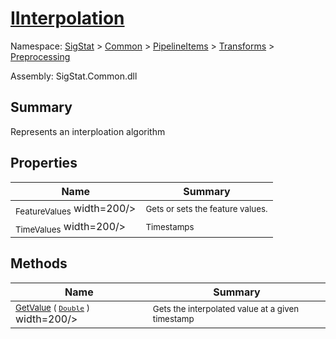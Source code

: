 # [IInterpolation](./IInterpolation.md)

Namespace: [SigStat]() > [Common](./../../../README.md) > [PipelineItems]() > [Transforms]() > [Preprocessing](./README.md)

Assembly: SigStat.Common.dll

## Summary
Represents an interploation algorithm

## Properties

| Name | Summary | 
| --- | --- | 
| <sub>FeatureValues</sub><img style="cursor:not-allowed;"> width=200/></div>| <sub>Gets or sets the feature values.</sub>| <br>
| <sub>TimeValues</sub><img style="cursor:not-allowed;"> width=200/></div>| <sub>Timestamps</sub>| <br>


## Methods

| Name | Summary | 
| --- | --- | 
| <sub>[GetValue](./Methods/IInterpolation-100663762.md) ( [`Double`](https://docs.microsoft.com/en-us/dotnet/api/System.Double) )</sub><img style="cursor:not-allowed;"> width=200/></div>| <sub>Gets the interpolated value at a given timestamp</sub>| <br>



